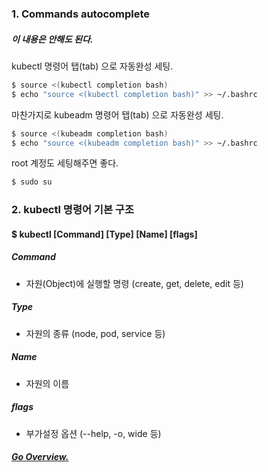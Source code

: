 ### 1. Commands autocomplete

##### 이 내용은 안해도 된다.


kubectl 명령어 탭(tab) 으로 자동완성 세팅.
```bash
$ source <(kubectl completion bash)
$ echo "source <(kubectl completion bash)" >> ~/.bashrc
```

마찬가지로
kubeadm 명령어 탭(tab) 으로 자동완성 세팅.
```bash
$ source <(kubeadm completion bash)
$ echo "source <(kubeadm completion bash)" >> ~/.bashrc
```

root 계정도 세팅해주면 좋다.
```bash
$ sudo su
```

### 2. kubectl 명령어 기본 구조

#### $ kubectl [Command] [Type] [Name] [flags]

##### Command
 - 자원(Object)에 실행할 명령 (create, get, delete, edit 등)

##### Type
 - 자원의 종류 (node, pod, service 등)

##### Name
 - 자원의 이름

##### flags
 - 부가설정 옵션 (--help, -o, wide 등)



##### [Go Overview.](https://github.com/es5es5/TIL/tree/main/kubernetes/2021-05-03)
